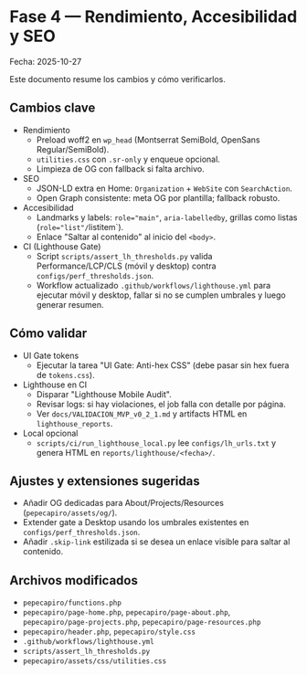 # Fase 4 — Rendimiento, Accesibilidad y SEO

Fecha: 2025-10-27

Este documento resume los cambios y cómo verificarlos.

## Cambios clave

- Rendimiento
  - Preload woff2 en `wp_head` (Montserrat SemiBold, OpenSans Regular/SemiBold).
  - `utilities.css` con `.sr-only` y enqueue opcional.
  - Limpieza de OG con fallback si falta archivo.
- SEO
  - JSON-LD extra en Home: `Organization` + `WebSite` con `SearchAction`.
  - Open Graph consistente: meta OG por plantilla; fallback robusto.
- Accesibilidad
  - Landmarks y labels: `role="main"`, `aria-labelledby`, grillas como listas (`role="list"/`listitem`).
  - Enlace "Saltar al contenido" al inicio del `<body>`.
- CI (Lighthouse Gate)
  - Script `scripts/assert_lh_thresholds.py` valida Performance/LCP/CLS (móvil y desktop) contra `configs/perf_thresholds.json`.
  - Workflow actualizado `.github/workflows/lighthouse.yml` para ejecutar móvil y desktop, fallar si no se cumplen umbrales y luego generar resumen.

## Cómo validar

- UI Gate tokens
  - Ejecutar la tarea "UI Gate: Anti-hex CSS" (debe pasar sin hex fuera de `tokens.css`).
- Lighthouse en CI
  - Disparar "Lighthouse Mobile Audit".
  - Revisar logs: si hay violaciones, el job falla con detalle por página.
  - Ver `docs/VALIDACION_MVP_v0_2_1.md` y artifacts HTML en `lighthouse_reports`.
- Local opcional
  - `scripts/ci/run_lighthouse_local.py` lee `configs/lh_urls.txt` y genera HTML en `reports/lighthouse/<fecha>/`.

## Ajustes y extensiones sugeridas

- Añadir OG dedicadas para About/Projects/Resources (`pepecapiro/assets/og/`).
- Extender gate a Desktop usando los umbrales existentes en `configs/perf_thresholds.json`.
- Añadir `.skip-link` estilizada si se desea un enlace visible para saltar al contenido.

## Archivos modificados

- `pepecapiro/functions.php`
- `pepecapiro/page-home.php`, `pepecapiro/page-about.php`, `pepecapiro/page-projects.php`, `pepecapiro/page-resources.php`
- `pepecapiro/header.php`, `pepecapiro/style.css`
- `.github/workflows/lighthouse.yml`
- `scripts/assert_lh_thresholds.py`
- `pepecapiro/assets/css/utilities.css`

